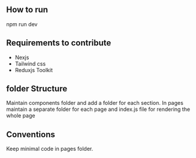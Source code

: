 ## How to run
npm run dev

## Requirements to contribute
<ul>
  <li>Nexjs</li>
  <li>Tailwind css</li>
  <li>Reduxjs Toolkit</li>
</ul>

## folder Structure
Maintain components folder and add a folder for each section.
In pages maintain a separate folder for each page and index.js file for rendering the whole page

## Conventions
Keep minimal code in pages folder.

